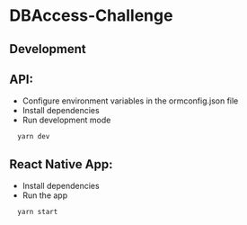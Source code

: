 # DBAccess-Challenge

## Development

## API:
- Configure environment variables in the ormconfig.json file
- Install dependencies
- Run development mode
```
  yarn dev
```
## React Native App:
- Install dependencies
- Run the app
```
  yarn start
```

